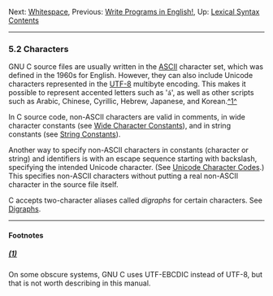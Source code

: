 Next: [Whitespace](Whitespace.md), Previous: [Write Programs in
English!](English.md), Up: [Lexical Syntax](Lexical-Syntax.md)  
[Contents](index.md#SEC_Contents "Table of contents")  

------------------------------------------------------------------------


### 5.2 Characters 


GNU C source files are usually written in the
[ASCII](https://en.wikipedia.org/wiki/ASCII) character set, which was
defined in the 1960s for English. However, they can also include Unicode
characters represented in the
[UTF-8](https://en.wikipedia.org/wiki/UTF-8) multibyte encoding. This
makes it possible to represent accented letters such as '`á`',
as well as other scripts such as Arabic, Chinese, Cyrillic, Hebrew,
Japanese, and Korean.[^1^](#FOOT1)

In C source code, non-ASCII characters are valid in comments, in wide
character constants (see [Wide Character
Constants](Wide-Character-Constants.md)), and in string constants (see
[String Constants](String-Constants.md)).

Another way to specify non-ASCII characters in constants (character or
string) and identifiers is with an escape sequence starting with
backslash, specifying the intended Unicode character. (See [Unicode
Character Codes](Unicode-Character-Codes.md).) This specifies
non-ASCII characters without putting a real non-ASCII character in the
source file itself.

C accepts two-character aliases called *digraphs* for certain
characters. See [Digraphs](Digraphs.md).


------------------------------------------------------------------------

#### Footnotes 

##### [(1)](#DOCF1)

On some obscure systems, GNU C uses UTF-EBCDIC instead of UTF-8, but
that is not worth describing in this manual.
